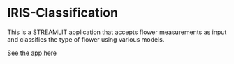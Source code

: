 # IRIS-Classification

This is a STREAMLIT application that accepts flower measurements as input and classifies the type of flower using various models.

[See the app here](https://share.streamlit.io/stevekaranja/iris-classification/main/webapp.py)
